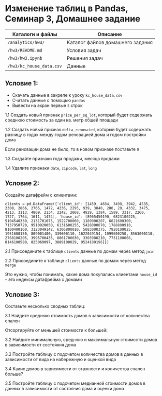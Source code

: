 # Изменение таблиц в Pandas, Семинар 3, Домашнее задание

Каталоги и файлы         | Описание
-------------------------|---------------------------------
`/analytics/hw3/`        | Каталог файлов домашнего задания
`/hw3/README.md`         | Условия задач
`/hw3/hw3.ipynb`         | Решения задач
`/hw3/kc_house_data.csv` | Данные

## Условие 1:

- Скачать данные в закрепе к уроку `kc_house_data.csv`
- Считать данные с помощью `pandas`
- Вывести на экран первые `5` строк

1.1 Создать новый признак `price_per_sq_lot`, который будет содержать среднюю стоимость за один кв. метр общей площади

1.2 Создать новый признак `delta_renovated`, который будет содержать разницу в годах между годом реновацией дома и годом постройки дома

Если реновации дома не было, то в новом признаке поставьте `0`

1.3 Создайте признаки года продажи, месяца продажи

1.4 Удалите признаки `date`, `zipcode`, `lat`, `long`

## Условие 2:

Создайте датафрейм с клиентами:

`clients = pd.DataFrame({'client_id': [1459, 4684, 3498, 3942, 4535, 2308, 2866, 2765, 1472, 4236, 2295, 939, 3840, 280, 20, 4332, 3475, 4213, 3113, 4809, 2134, 2242, 2068, 4929, 1384, 1589, 3317, 2260, 1727, 1764, 1611, 1474], 'house_id': [8965450190, 6823100225, 5104540330, 2131701075, 1522700060, 1189000207, 6821600300, 7137950720, 9510920050, 6131600255, 5428000070, 1788800910, 8100400160, 3123049142, 6306800010, 5083000375, 7920100025, 1951600150, 809001400, 339600110, 1622049154, 1099600250, 8563000110, 2768100205, 3995700435, 8861700030, 3303980210, 7731100066, 8146100580, 825069097, 3889100029, 9524100196]})`

2.1 Присоедините к таблице `clients` данные по домам через метод `join`

2.2 Присоедините к таблице `clients` данные по домам через метод `merge`

Это нужно, чтобы понимать, какие дома покупались клиентами `house_id` - это индексы датафрейма с домами

## Условие 3:

Составьте несколько сводных таблиц:

3.1 Найдите среднюю стоимость домов в зависимости от количества спален

Отсортируйте от меньшей стоимости к большей:

3.2 Найдите минимальную, среднюю и максимальную стоимости домов в зависимости от состояния дома

3.3 Постройте таблицу с подсчетом количества домов в данных в зависимости от вида на набережную и оценкой вида

3.4 Каких домов в зависимости от этажности и количества спален больше?

3.5 Постройте таблицу с подсчетом медианной стоимости домов в данных в зависимости от состояния дома и оценки дома

